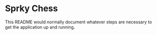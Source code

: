 # Sprky Chess

This README would normally document whatever steps are necessary to get the
application up and running.
